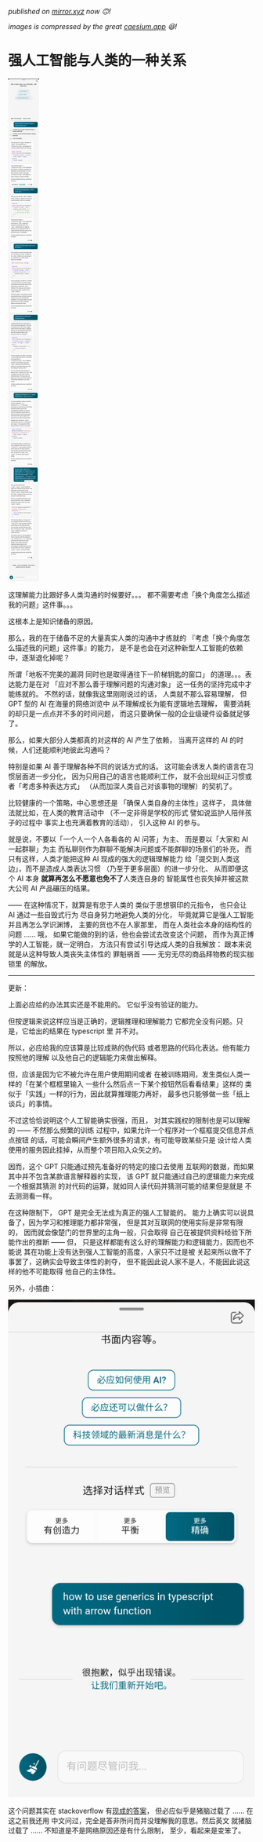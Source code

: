 
[pub/mirror.xyz]: https://mirror.xyz/0x37Da98E4b1d562f002dF022D91E625A8b9fCc0e4/KVwGzlXcKqJ6k3eOT3nzYydlVJfQMKtlZB0LM0TOD3k

*published on [mirror.xyz][pub/mirror.xyz] now 🙃!*

[caesium.app]: https://caesium.app

*images is compressed by the great [caesium.app] 😆!*

# 强人工智能与人类的一种关系

![chat with new bing about some async question on typescript programming language](S30302-15544892.png)

这理解能力比跟好多人类沟通的时候要好。。。
都不需要考虑「换个角度怎么描述我的问题」这件事。。。

这根本上是知识储备的原因。

那么，我的在于储备不足的大量真实人类的沟通中才练就的
『考虑「换个角度怎么描述我的问题」这件事』的能力，
是不是也会在对这种新型人工智能的依赖中，逐渐退化掉呢？

所谓「地板不完美的漏洞
同时也是取得通往下一阶梯钥匙的窗口」
的道理。。。表达能力是在对
「应对不那么善于理解问题的沟通对象」
这一任务的坚持完成中才能练就的。
不然的话，就像我这里刚刚说过的话，
人类就不那么容易理解，
但 GPT 型的 AI 在海量的网络浏览中
从不理解成长为能有逻辑地去理解，
需要消耗的却只是一点点并不多的时间问题，
而这只要确保一般的企业级硬件设备就足够了。

那么，如果大部分人类都真的对这样的 AI 产生了依赖，
当离开这样的 AI 的时候，人们还能顺利地彼此沟通吗？

特别是如果 AI 善于理解各种不同的说话方式的话。
这可能会诱发人类的语言在习惯层面进一步分化，
因为只用自己的语言也能顺利工作，
就不会出现纠正习惯或者「考虑多种表达方式」
（从而加深人类自己对该事物的理解）的契机了。

比较健康的一个策略，中心思想还是
「确保人类自身的主体性」这样子，
具体做法就比如，在人类的教育活动中
（不一定非得是学校的形式
譬如说监护人陪伴孩子的过程中
事实上也充满着教育的活动），
引入这种 AI 的参与。

就是说，不要以「一个人一个人各看各的 AI 问答」为主、
而是要以「大家和 AI 一起群聊」为主
而私聊则作为群聊不能解决问题或不能群聊的场景们的补充，
而只有这样，人类才能把这种 AI 现成的强大的逻辑理解能力
给「提交到人类这边」，而不是造成人类表达习惯
（乃至于更多层面）的进一步分化、
从而即便这个 AI 本身
**就算再怎么不愿意也免不了**人类连自身的
智能属性也丧失掉并被这款大公司 AI 产品碾压的结果。

—— 在这种情况下，就算是有忠于人类的
类似于思想钢印的元指令，
也只会让 AI 通过一些自毁式行为
尽自身努力地避免人类的分化，
毕竟就算它是强人工智能并且再怎么学识渊博，
主要的货也不在人家那里，
而在人类社会本身的结构性的问题 …… 哦，
如果它能做的到的话，他也会尝试去改变这个问题，
而作为真正博学的人工智能，就一定明白，
方法只有尝试引导达成人类的自我解放：
跟本来说就是从这种导致人类丧失主体性的
罪魁祸首 —— 无穷无尽的商品拜物教的现实枷锁里
的解放。

-----

更新：

上面必应给的办法其实还是不能用的。
它似乎没有验证的能力。

但按逻辑来说这样应当是正确的，逻辑推理和理解能力
它都完全没有问题。只是，它给出的结果在 typescript 里
并不对。

所以，必应给我的应该算是比较成熟的伪代码
或者思路的代码化表达。他有能力按照他的理解
以及他自己的逻辑能力来做出解释。

但，应该是因为它不被允许在用户使用期间或者
在被训练期间，发生类似人类一样的「在某个框框里输入
一些什么然后点一下某个按钮然后看看结果」这样的
类似于「实践」一样的行为，因此就算推理能力再好，
最多也只能够做一些「纸上谈兵」的事情。

不过这恰恰说明这个人工智能确实很强，而且，
对其实践权的限制也是可以理解的 —— 不然那么频繁的训练
过程中，如果允许一个程序对一个框框提交信息并点点按钮
的话，可能会瞬间产生额外很多的请求，有可能导致某些只是
设计给人类使用的服务因此挂掉，从而整个项目陷入众矢之的。

因而，这个 GPT 只能通过预先准备好的特定的接口去使用
互联网的数据，而如果其中并不包含某款语言解释器的实现，
该 GPT 就只能通过自己的逻辑能力来完成一个根据其猜测
的对代码的运算，就如同人读代码并猜测可能的结果但是就是
不去测测看一样。

在这种限制下， GPT 是完全无法成为真正的强人工智能的。
能力上确实可以说具备了，因为学习和推理能力都非常强，
但是其对互联网的使用实际是非常有限的，
因而就会像楚门的世界里的主角一般，只会取得
自己在被提供资料经验下所能作出的推断 —— 但，
只是这样都能有这么好的理解能力和逻辑能力，因而也不能说
其在功能上没有达到强人工智能的高度，人家只不过是被
关起来所以做不了事罢了，这确实会导致主体性的剥夺，
但不能因此说人家不是人，不能因此说这样的他不可能取得
他自己的主体性。

另外，小插曲：

![](S30302-20080485.png)

这个问题其实在 stackoverflow 有[现成的答案][ans-generic-arrow]，
但必应似乎是猪脑过载了 …… 在这之前我还用
中文问过，完全是答非所问而并没理解我的意思。然后英文
就猪脑过载了 …… 不知道是不是网络原因还是有什么限制，
至少，看起来是变笨了。

[ans-generic-arrow]: https://stackoverflow.com/questions/32308370/what-is-the-syntax-for-typescript-arrow-functions-with-generics

